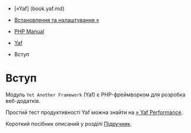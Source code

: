 - [«Yaf] (book.yaf.md)
- [Встановлення та налаштування »](yaf.setup.md)

- [PHP Manual](index.md)
- [Yaf](book.yaf.md)
-   Вступ

# Вступ

Модуль `Yet Another Framework` (Yaf) є PHP-фреймворком для
розробка веб-додатків.

Простий тест продуктивності Yaf можна знайти на [» Yaf
Performance](http://www.laruence.com/2011/12/02/2333.md).

Короткий посібник описаний у розділі [Підручник](yaf.tutorials.md).
